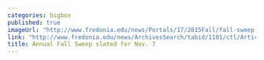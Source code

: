 ```yaml
---
categories: bigbox
published: true
imageUrl: "http://www.fredonia.edu/news/Portals/17/2015Fall/fall-sweep-2-for-web.jpg"
link: "http://www.fredonia.edu/news/ArchivesSearch/tabid/1101/ctl/ArticleView/mid/1878/articleId/5623/Annual_Fall_Sweep_slated_for_Nov_7.aspx"
title: Annual Fall Sweep slated for Nov. 7
---
```



